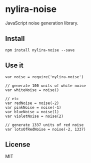 # nylira-noise

JavaScript noise generation library.

## Install

    npm install nylira-noise --save

## Use it

    var noise = require('nylira-noise')

    // generate 100 units of white noise
    var whiteNoise = noise()

    // etc
    var redNoise = noise(-2)
    var pinkNoise = noise(-1)
    var blueNoise = noise(1)
    var violetNoise = noise(2)

    // generate 1337 units of red noise
    var lotsOfRedNoise = noise(-2, 1337)

## License

MIT
